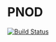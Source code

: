 # PNOD

[![Build Status](https://github.com/liangling98/PNOD.jl/actions/workflows/CI.yml/badge.svg?branch=main)](https://github.com/liangling98/PNOD.jl/actions/workflows/CI.yml?query=branch%3Amain)
